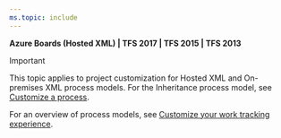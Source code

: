 ```yaml
---
ms.topic: include
---
```


**Azure Boards (Hosted XML) | TFS 2017 | TFS 2015 | TFS 2013**

> [!IMPORTANT]  
> This topic applies to project customization for Hosted XML and On-premises XML process models. For the Inheritance process model, see [Customize a process](../../organizations/settings/work/customize-process.md). 
>
>For an overview of process models, see [Customize your work tracking experience](../../reference/customize-work.md).  


